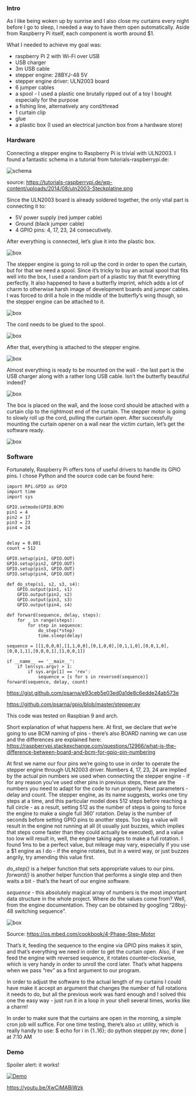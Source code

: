 ### Intro

As I like being woken up by sunrise and I also close my curtains every night before I go to sleep, I needed a way to have them open automatically. Aside from Raspberry Pi itself, each component is worth around $1.

What I needed to achieve my goal was:

* raspberry Pi 2 with Wi-Fi over USB
* USB charger
* 3m USB cable
* stepper engine: 28BYJ-48 5V
* stepper engine driver: ULN2003 board
* 6 jumper cables
* a spool - I used a plastic one brutally ripped out of a toy I bought especially for the purpose
* a fishing line, alternatively any cord/thread
* 1 curtain clip
* glue
* a plastic box (I used an electrical junction box from a hardware store)

### Hardware

Connecting a stepper engine to Raspberry Pi is trivial with ULN2003. I found a fantastic schema in a tutorial from tutorials-raspberrypi.de:

![schema](images/schema.png)

source: https://tutorials-raspberrypi.de/wp-content/uploads/2014/08/uln2003-Steckplatine.png

Since the ULN2003 board is already soldered together, the only vital part is connecting it to:

* 5V power supply (red jumper cable)
* Ground (black jumper cable)
* 4 GPIO pins: 4, 17, 23, 24 consecutively.

After everything is connected, let’s glue it into the plastic box.

![box](images/almost_all.jpg)

The stepper engine is going to roll up the cord in order to open the curtain, but for that we need a spool. Since it’s tricky to buy an actual spool that fits well into the box, I used a random part of a plastic toy that fit everything perfectly. It also happened to have a butterfly imprint, which adds a lot of charm to otherwise harsh image of development boards and jumper cables. I was forced to drill a hole in the middle of the butterfly’s wing though, so the stepper engine can be attached to it.

![box](images/spool1.jpg)

The cord needs to be glued to the spool.

![box](images/spool2.jpg)

After that, everything is attached to the stepper engine.

![box](images/spool_on_engine.jpg)

Almost everything is ready to be mounted on the wall - the last part is the USB charger along with a rather long USB cable. Isn’t the butterfly beautiful indeed?

![box](images/all.jpg)

The box is placed on the wall, and the loose cord should be attached with a curtain clip to the rightmost end of the curtain. The stepper motor is going to slowly roll up the cord, pulling the curtain open. After successfully mounting the curtain opener on a wall near the victim curtain, let’s get the software ready.

![box](images/location.jpg)

### Software

Fortunately, Raspberry Pi offers tons of useful drivers to handle its GPIO pins. I chose Python and the source code can be found here:
~~~
import RPi.GPIO as GPIO
import time
import sys
 
GPIO.setmode(GPIO.BCM)
pin1 = 4
pin2 = 17
pin3 = 23
pin4 = 24
 

delay = 0.001
count = 512

GPIO.setup(pin1, GPIO.OUT)
GPIO.setup(pin2, GPIO.OUT)
GPIO.setup(pin3, GPIO.OUT)
GPIO.setup(pin4, GPIO.OUT)
 
def do_step(s1, s2, s3, s4):
    GPIO.output(pin1, s1)
    GPIO.output(pin2, s2)
    GPIO.output(pin3, s3)
    GPIO.output(pin4, s4)
 
def forward(sequence, delay, steps):
    for _ in range(steps):
        for step in sequence:
            do_step(*step)
            time.sleep(delay)

sequence = [[1,0,0,0],[1,1,0,0],[0,1,0,0],[0,1,1,0],[0,0,1,0],[0,0,1,1],[0,0,0,1],[1,0,0,1]]
 
if __name__ == '__main__':
    if len(sys.argv) > 1:
        if sys.argv[1] == 'rev':
            sequence = [s for s in reversed(sequence)]
forward(sequence, delay, count)
~~~
https://gist.github.com/psarna/e93ceb5e03ed0a1de8c6edde24ab573e

https://github.com/psarna/gpio/blob/master/stepper.py


This code was tested on Raspbian 9 and arch.

Short explanation of what happens here. At first, we declare that we’re going to use BCM naming of pins - there’s also BOARD naming we can use and the differences are explained here: https://raspberrypi.stackexchange.com/questions/12966/what-is-the-difference-between-board-and-bcm-for-gpio-pin-numbering

At first we name our four pins we’re going to use in order to operate the stepper engine through ULN2003 driver. Numbers 4, 17, 23, 24 are implied by the actual pin numbers we used when connecting the stepper engine - if for any reason you’ve used other pins in previous steps, these are the numbers you need to adapt for the code to run properly.
Next parameters - delay and count. The stepper engine, as its name suggests, works one tiny steps at a time, and this particular model does 512 steps before reaching a full circle - as a result, setting 512 as the number of steps is going to force the engine to make a single full 360’ rotation. Delay is the number of seconds before setting GPIO pins to another steps. Too big a value will result in the engine not running at all (it usually just buzzes, which implies that steps come faster than they could actually be executed), and a value too low will result in, well, the engine taking ages to make a full rotation. I found 1ms to be a perfect value, but mileage may vary, especially if you use a $1 engine as I do - if the engine rotates, but in a weird way, or just buzzes angrily, try amending this value first.

*do_step()* is a helper function that sets appropriate values to our pins. *forward()* is another helper function that performs a single step and then waits a bit - that’s the heart of our engine software.

*sequence* - this absolutely magical array of numbers is the most important data structure in the whole project. Where do the values come from? Well, from the engine documentation. They can be obtained by googling “28byj-48 switching sequence”.

![box](images/seq.jpg)

Source: https://os.mbed.com/cookbook/4-Phase-Step-Motor

That’s it, feeding the sequence to the engine via GPIO pins makes it spin, and that’s everything we need in order to get the curtain open. Also, if we feed the engine with reversed sequence, it rotates counter-clockwise, which is very handy in order to unroll the cord later. That’s what happens when we pass “rev” as a first argument to our program.

In order to adjust the software to the actual length of my curtains I could have make it accept an argument that changes the number of full rotations it needs to do, but all the previous work was hard enough and I solved this one the easy way - just run it in a loop in your shell several times, works like a charm!

In order to make sure that the curtains are open in the morning, a simple cron job will suffice. For one time testing, there’s also `at` utility, which is really handy to use:
$ echo for i in {1..16}; do python stepper.py rev; done | at 7:10 AM

### Demo

Spoiler alert: it works!

[![Demo](https://img.youtube.com/vi/XwCiMABjWzk/0.jpg)](https://www.youtube.com/watch?v=XwCiMABjWzk)

https://youtu.be/XwCiMABjWzk
